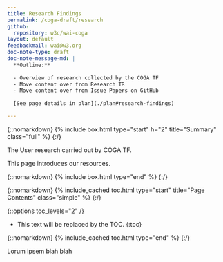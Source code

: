 ```yaml
---
title: Research Findings
permalink: /coga-draft/research
github:
  repository: w3c/wai-coga
layout: default
feedbackmail: wai@w3.org
doc-note-type: draft
doc-note-message-md: |
  **Outline:**
  
  - Overview of research collected by the COGA TF
  - Move content over from Research TR
  - Move content over from Issue Papers on GitHub
    
  [See page details in plan](./plan#research-findings)

---
```


{::nomarkdown}
{% include box.html type="start" h="2" title="Summary" class="full" %}
{:/}

The User research carried out by COGA  TF.

This page introduces our resources.

{::nomarkdown}
{% include box.html type="end" %}
{:/}

{::nomarkdown}
{% include_cached toc.html type="start" title="Page Contents" class="simple" %}
{:/}

{::options toc_levels="2" /}

- This text will be replaced by the TOC.
{:toc}

{::nomarkdown}
{% include_cached toc.html type="end" %}
{:/}

Lorum ipsem blah blah
